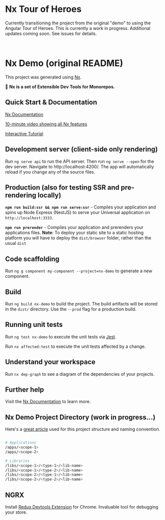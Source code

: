 # Nx Tour of Heroes

Currently transitioning the project from the original "demo" to using the Angular Tour of Heroes. This is currently a work in progress. Additional updates coming soon. See issues for details.

</br>

# Nx Demo (original README)

This project was generated using [Nx](https://nx.dev).

🔎 **Nx is a set of Extensible Dev Tools for Monorepos.**

## Quick Start & Documentation

[Nx Documentation](https://nx.dev/angular)

[10-minute video showing all Nx features](https://nx.dev/angular/getting-started/what-is-nx)

[Interactive Tutorial](https://nx.dev/angular/tutorial/01-create-application)

## Development server (client-side only rendering)

Run `ng serve api` to run the API server. Then run `ng serve --open` for the dev server. Navigate to http://localhost:4200/. The app will automatically reload if you change any of the source files.

## Production (also for testing SSR and pre-rendering locally)

**`npm run build:ssr && npm run serve:ssr`** - Compiles your application and spins up Node Express (NestJS) to serve your Universal application on `http://localhost:3333`.

**`npm run prerender`** - Compiles your application and prerenders your applications files.
**Note**: To deploy your static site to a static hosting platform you will have to deploy the `dist/browser` folder, rather than the usual `dist`

## Code scaffolding

Run `ng g component my-component --project=nx-demo` to generate a new component.

## Build

Run `ng build nx-demo` to build the project. The build artifacts will be stored in the `dist/` directory. Use the `--prod` flag for a production build.

## Running unit tests

Run `ng test nx-demo` to execute the unit tests via [Jest](https://jestjs.io).

Run `nx affected:test` to execute the unit tests affected by a change.

## Understand your workspace

Run `nx dep-graph` to see a diagram of the dependencies of your projects.

## Further help

Visit the [Nx Documentation](https://nx.dev/angular) to learn more.

## Nx Demo Project Directory (work in progress...)

Here's a [great article](https://medium.com/showpad-engineering/how-to-organize-and-name-applications-and-libraries-in-an-nx-monorepo-for-immediate-team-wide-9876510dbe28) used for this project structure and naming convention.

```bash

# Applications
/apps/<scope-1>
/apps/<scope-2>

# Libraries
/libs/<scope-1>/<type-1>/<lib-name>
/libs/<scope-1>/<type-2>/<lib-name>
/libs/<scope-2>/<type-1>/<lib-name>
/libs/<scope-2>/<type-2>/<lib-name>
```

## NGRX

Install [Redux Devtools Extension](https://github.com/zalmoxisus/redux-devtools-extension) for Chrome. Invaluable tool for debugging your store.
